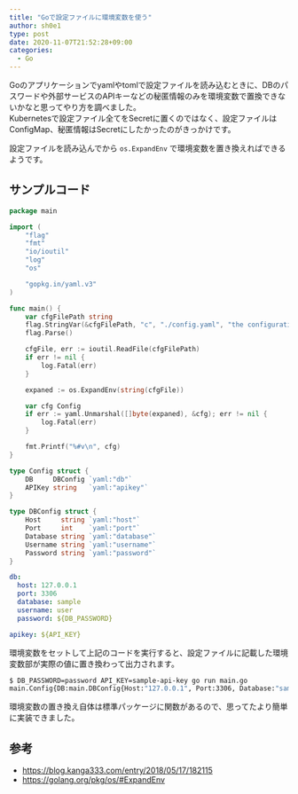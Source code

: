 ```yaml
---
title: "Goで設定ファイルに環境変数を使う"
author: sh0e1
type: post
date: 2020-11-07T21:52:28+09:00
categories:
  - Go
---
```

Goのアプリケーションでyamlやtomlで設定ファイルを読み込むときに、DBのパスワードや外部サービスのAPIキーなどの秘匿情報のみを環境変数で置換できないかなと思ってやり方を調べました。  
Kubernetesで設定ファイル全てをSecretに置くのではなく、設定ファイルはConfigMap、秘匿情報はSecretにしたかったのがきっかけです。

設定ファイルを読み込んでから `os.ExpandEnv` で環境変数を置き換えればできるようです。
<!--more-->

## サンプルコード

```go
package main

import (
	"flag"
	"fmt"
	"io/ioutil"
	"log"
	"os"

	"gopkg.in/yaml.v3"
)

func main() {
	var cfgFilePath string
	flag.StringVar(&cfgFilePath, "c", "./config.yaml", "the configuration file path")
	flag.Parse()

	cfgFile, err := ioutil.ReadFile(cfgFilePath)
	if err != nil {
		log.Fatal(err)
	}

	expaned := os.ExpandEnv(string(cfgFile))

	var cfg Config
	if err := yaml.Unmarshal([]byte(expaned), &cfg); err != nil {
		log.Fatal(err)
	}

	fmt.Printf("%#v\n", cfg)
}

type Config struct {
	DB     DBConfig `yaml:"db"`
	APIKey string   `yaml:"apikey"`
}

type DBConfig struct {
	Host     string `yaml:"host"`
	Port     int    `yaml:"port"`
	Database string `yaml:"database"`
	Username string `yaml:"username"`
	Password string `yaml:"password"`
}
```

```yaml
db:
  host: 127.0.0.1
  port: 3306
  database: sample
  username: user
  password: ${DB_PASSWORD}

apikey: ${API_KEY}
```

環境変数をセットして上記のコードを実行すると、設定ファイルに記載した環境変数部が実際の値に置き換わって出力されます。

```bash
$ DB_PASSWORD=password API_KEY=sample-api-key go run main.go
main.Config{DB:main.DBConfig{Host:"127.0.0.1", Port:3306, Database:"sample", Username:"user", Password:"password"}, APIKey:"sample-api-key"}
```

環境変数の置き換え自体は標準パッケージに関数があるので、思ってたより簡単に実装できました。

## 参考

- https://blog.kanga333.com/entry/2018/05/17/182115
- https://golang.org/pkg/os/#ExpandEnv
